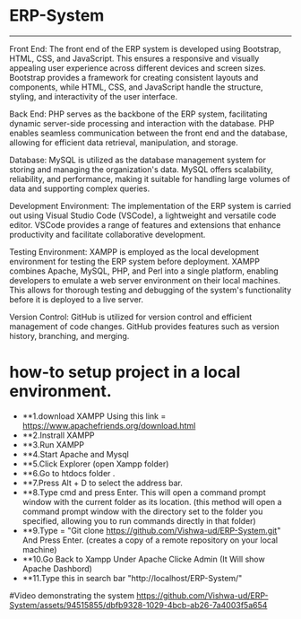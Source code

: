 # ERP-System
---
Front End:
The front end of the ERP system is developed using Bootstrap, HTML, CSS, and JavaScript. This ensures a responsive and visually appealing user experience across different devices and screen sizes. Bootstrap provides a framework for creating consistent layouts and components, while HTML, CSS, and JavaScript handle the structure, styling, and interactivity of the user interface.

Back End:
PHP serves as the backbone of the ERP system, facilitating dynamic server-side processing and interaction with the database. PHP enables seamless communication between the front end and the database, allowing for efficient data retrieval, manipulation, and storage.

Database:
MySQL is utilized as the database management system for storing and managing the organization's data. MySQL offers scalability, reliability, and performance, making it suitable for handling large volumes of data and supporting complex queries.

Development Environment:
The implementation of the ERP system is carried out using Visual Studio Code (VSCode), a lightweight and versatile code editor. VSCode provides a range of features and extensions that enhance productivity and facilitate collaborative development.

Testing Environment:
XAMPP is employed as the local development environment for testing the ERP system before deployment. XAMPP combines Apache, MySQL, PHP, and Perl into a single platform, enabling developers to emulate a web server environment on their local machines. This allows for thorough testing and debugging of the system's functionality before it is deployed to a live server.

Version Control:
GitHub is utilized for version control and efficient management of code changes. GitHub provides features such as version history, branching, and merging.

# how-to setup project in a local environment.
- **1.download XAMPP Using this link = https://www.apachefriends.org/download.html
- **2.Instrall XAMPP
- **3.Run XAMPP
- **4.Start Apache and Mysql 
- **5.Click Explorer (open Xampp folder)
- **6.Go to htdocs folder .
- **7.Press Alt + D to select the address bar.
- **8.Type cmd and press Enter. This will open a command prompt window with the current folder as its location.
(this method will open a command prompt window with the directory set to the folder you specified, allowing you to run commands directly in that folder)
- **9.Type = "Git clone https://github.com/Vishwa-ud/ERP-System.git" And Press Enter.
(creates a copy of a remote repository on your local machine)
- **10.Go Back to Xampp Under Apache Clicke Admin 
(It Will show Apache Dashbord)
- **11.Type this in search bar "http://localhost/ERP-System/"


#Video demonstrating the system
https://github.com/Vishwa-ud/ERP-System/assets/94515855/dbfb9328-1029-4bcb-ab26-7a4003f5a654

